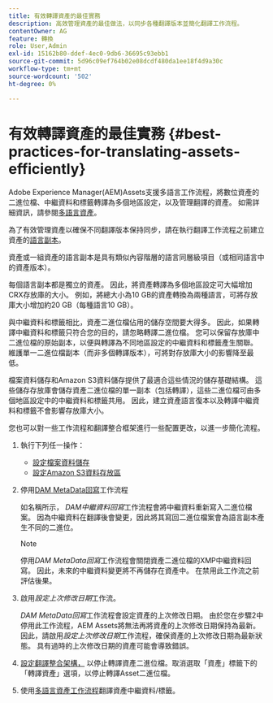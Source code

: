 ```yaml
---
title: 有效轉譯資產的最佳實務
description: 高效管理資產的最佳做法，以同步各種翻譯版本並簡化翻譯工作流程。
contentOwner: AG
feature: 轉換
role: User,Admin
exl-id: 15162b80-ddef-4ec0-9db6-36695c93ebb1
source-git-commit: 5d96c09ef764b02e08dcdf480da1ee18f4d9a30c
workflow-type: tm+mt
source-wordcount: '502'
ht-degree: 0%

---
```


# 有效轉譯資產的最佳實務 {#best-practices-for-translating-assets-efficiently}

Adobe Experience Manager(AEM)Assets支援多語言工作流程，將數位資產的二進位檔、中繼資料和標籤轉譯為多個地區設定，以及管理翻譯的資產。 如需詳細資訊，請參閱[多語言資產](multilingual-assets.md)。

為了有效管理資產以確保不同翻譯版本保持同步，請在執行翻譯工作流程之前建立資產的[語言副本](preparing-assets-for-translation.md)。

資產或一組資產的語言副本是具有類似內容階層的語言同層級項目（或相同語言中的資產版本）。

每個語言副本都是獨立的資產。 因此，將資產轉譯為多個地區設定可大幅增加CRX存放庫的大小。 例如，將總大小為10 GB的資產轉換為兩種語言，可將存放庫大小增加約20 GB（每種語言10 GB）。

與中繼資料和標籤相比，資產二進位檔佔用的儲存空間要大得多。 因此，如果轉譯中繼資料和標籤只符合您的目的，請忽略轉譯二進位檔。 您可以保留存放庫中二進位檔的原始副本，以便與轉譯為不同地區設定的中繼資料和標籤產生關聯。 維護單一二進位檔副本（而非多個轉譯版本），可將對存放庫大小的影響降至最低。

檔案資料儲存和Amazon S3資料儲存提供了最適合這些情況的儲存基礎結構。 這些儲存存放庫會儲存資產二進位檔的單一副本（包括轉譯），這些二進位檔可由多個地區設定中的中繼資料和標籤共用。 因此，建立資產語言復本以及轉譯中繼資料和標籤不會影響存放庫大小。

您也可以對一些工作流程和翻譯整合框架進行一些配置更改，以進一步簡化流程。

1. 執行下列任一操作：

   * [設定檔案資料儲存](/help/sites-deploying/data-store-config.md)
   * [設定Amazon S3資料存放區](/help/sites-deploying/data-store-config.md)

1. 停用[DAM MetaData回寫](/help/sites-administering/workflow-offloader.md#disable-offloading)工作流程

   如名稱所示， *DAM中繼資料回寫*&#x200B;工作流程會將中繼資料重新寫入二進位檔案。 因為中繼資料在翻譯後會變更，因此將其寫回二進位檔案會為語言副本產生不同的二進位。

   >[!NOTE]
   >
   >停用&#x200B;*DAM MetaData回寫*&#x200B;工作流程會關閉資產二進位檔的XMP中繼資料回寫。 因此，未來的中繼資料變更將不再儲存在資產中。 在禁用此工作流之前評估後果。

1. 啟用&#x200B;*設定上次修改日期*&#x200B;工作流。

   *DAM MetaData回寫*&#x200B;工作流程會設定資產的上次修改日期。 由於您在步驟2中停用此工作流程，AEM Assets將無法再將資產的上次修改日期保持為最新。 因此，請啟用&#x200B;*設定上次修改日期*&#x200B;工作流程，確保資產的上次修改日期為最新狀態。 具有過時的上次修改日期的資產可能會導致錯誤。

1. [設定翻譯整合架構，](/help/sites-administering/tc-tic.md) 以停止轉譯資產二進位檔。取消選取「資產」標籤下的「轉譯資產」選項，以停止轉譯Asset二進位檔。
1. 使用[多語言資產工作流程](multilingual-assets.md)翻譯資產中繼資料/標籤。

